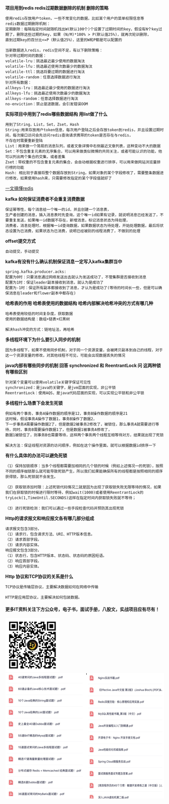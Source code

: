 
**项目用到redis redis过期数据删除的机制 删除的策略**

```
使用redis存放用户token，一些不常变化的数据，比如某个用户的菜单权限信息等
redis数据过期删除机制：
定期删除：每隔指定时间就随机找出W(默认100个)个设置了过期时间的key，假设有N个key过期了，删除这些过期的key，如果 (N/M)*100% > P(默认值25%)，就再次轮训删除，
直到过期key的百分比<=P（默认值25%），这里的W和P都是可以配置的

当新数据进入redis，redis空间不足，有以下删除策略：
针对带过期时间的数据：
volatile-lru：挑选最近最少使用的数据淘汰
volatile-lfu：挑选最近使用次数最少的数据淘汰
volatile-ttl：挑选将要过期的数据进行淘汰
volatile-random：任意选择数据进行淘汰
针对所有数据：
allkeys-lru：挑选最近最少使用的数据进行淘汰
allkeys-lfu：挑选最近使用次数最少的数据淘汰
allkeys-random：任意选择数据进行淘汰
no-enviction：禁止驱逐数据，会引发错误OOM
```

**实际项目中用到了redis哪些数据结构 用list做了什么**

```
用到了String，List，Set，Zset，Hash
String:用来存放用户token信息，每次用户登陆之后会存放token到redis，并且设置过期时间，每次接口访问会先访问redis查询请求携带的token是否存在与redis，
不存在时需要重新登陆
List：用来做一个简易的消息队列，或者文章详情中右侧最近文章列表，这种变动不大的数据
Set：不包含重复元素的无序集合，可以用来做类似微博的共同关注，或者可能认识的功能，他可以列出两个集合的交集，或者差集
Zset：带权重的不包含重复元素的集合，会自动根据权重进行排序，可以用来做网站浏览量排行榜的功能
Hash: 相比较于直接将整个数据存放到String，如果对象的某个字段修改了，需要整条数据进行修改，如果使用hash来，只需要修改指定的某个字段值就好了
```

[一文搞懂redis](https://mp.weixin.qq.com/s/7ct-mvSIaT3o4-tsMaKRWA)

**kafka 如何保证消费者不会重复消费数据**

```
保证幂等性，每个消息给一个唯一的id，并且创建一个消息表，
生产者创建的消息，插入消息表时先查询，这个唯一id如果有记录，就说明消息已经发送了，不要重复发送，如果唯一id数据不存在，新增消息，标记消息状态为待处理，
消费者，消息处理时，根据唯一id查询数据，如果数据状态为待处理，开始处理数据，最后将状态设置为已消费，如果状态为已消费，说明已经被别的线程消费了，不做别的处理
```

**offset提交方式**

```
自动提交，手动提交
```

**kafka有没有什么确认机制保证消息一定写入kafka集群当中**

```
spring.kafka.producer.acks:
配置为0时：只要消息通过网络发送出去就认为发送成功了，不管集群是否接收到消息
配置为1时：保证leader副本接收到消息，就认为是成功了
配置为-1时：保证所有副本都接收到了消息，才认为是成功了(等待的时间长一些，但是可以确保消息在leader和flower副本中都存在)
```

**哈希表的作用 哈希表使用的数据结构 哈希内部解决哈希冲突的方式有哪几种**

```
哈希表使用较低的时间复杂度，获取数据
使用的数据结构是：数组+链表+红黑树

解决hash冲突的方式：链地址法，再哈希
```

**多线程环境下为什么要引入同步的机制**

```
因为多线程下，如果不使用同步机制，对于同一个资源变量，会被拷贝副本到自己的线程，对于这一个资源变量的修改，对其他线程不可见，可能会出现数据丢失的情况
```

**java内部有哪些同步的机制 回答 synchronized 和 ReentrantLock 问 这两种锁有哪些区别**

```
针对某个变量可以使用volatile关键字保证可见性
synchronized：是java的关键字，是jvm层面的实现，非公平锁
ReentrantLock：使用AQS，是java代码层面的实现，可以实现公平锁和非公平锁
```

**多线程什么场景下会发生死锁**

```
例如有两个事务，事务A操作数据的顺序是12，事务B操作数据的顺序是21
这时候，假设事务A操作了数据1，事务B操作了数据2，
下一步事务A需要操作数据2了，但是数据2被事务2修改了，被锁住，那么事务A就需要进行等待，同时，事务B需要操作数据1了，但是数据1被事务A修改了，
数据1被锁住了，则事务B也需要等待，这样两个事务两个线程互相等待对方，结果就出现了死锁

解决方法：保证线程对资源的访问顺序，例如在这个操作里面，就可以根据数据id排序一下
```

**有什么具体的办法可以避免死锁**

```
（1）保持加锁顺序：当多个线程都需要加相同的几个锁的时候（例如上述情况一的死锁），按照不同的顺序枷锁那么就可能导致死锁产生，所以我们如果能确保所有的线程都是按照相同的顺序获得锁，那么死锁就不会发生。

（2）获取锁添加时限：上述死锁代码情况二就是因为出现了获取锁失败无限等待的情况，如果我们在获取锁的时候进行限时等待，例如wait(1000)或者使用ReentrantLock的tryLock(1,TimeUntil.SECONDS)这样在指定时间内获取锁失败就不等待；

（3）进行死锁检测：我们可以通过一些手段检查代码并预防其出现死锁
```

**Http的请求报文和响应报文各有哪几部分组成**

```
请求报文包含3部分。
（1）请求行，包含请求方法、URI、HTTP版本信息。
（2）请求首部字段。
（3）请求内容实体。
响应报文包含3部分。
（1）状态行，包含HTTP版本、状态码、状态码的原因短语。
（2）响应首部字段。
（3）响应内容实体。
```

**Http 协议和TCP协议的关系是什么**

```
TCP协议是传输层协议，主要解决数据如何在网络中传输

HTTP是应用层协议，主要解决如何包装数据。
```


#### 更多IT资料关注下方公众号，电子书，面试手册，八股文，实战项目应有尽有！

<img src="../img/qrcode_for_gh_ab887c285d36_344.jpg" alt="qrcode_for_gh_ab887c285d36_344" style="zoom:50%;" />

<img src="../img/image-20220607210605564.png" alt="image-20220607210605564" style="zoom:50%;" />